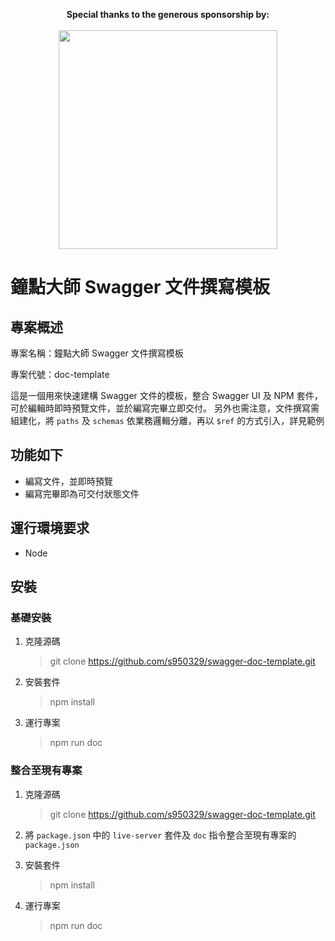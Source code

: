 <p align="center">
    <b>Special thanks to the generous sponsorship by:</b>
    <br><br>
    <a href="https://www.hourmasters.com">
      <img src="https://trello-attachments.s3.amazonaws.com/58a52a5cba3fdf7e02fe0b46/5a5ca9636a152015ebcddf8c/fd59154d52b5593b6082d96466694f73/slogan-01.png" width=350>
    </a>
</p>

# 鐘點大師 Swagger 文件撰寫模板

## 專案概述
專案名稱：鐘點大師 Swagger 文件撰寫模板

專案代號：doc-template

這是一個用來快速建構 Swagger 文件的模板，整合 Swagger UI 及 NPM 套件，可於編輯時即時預覽文件，並於編寫完畢立即交付。
另外也需注意，文件撰寫需組建化，將 `paths` 及 `schemas` 依業務邏輯分離，再以 `$ref` 的方式引入，詳見範例

## 功能如下
* 編寫文件，並即時預覽
* 編寫完畢即為可交付狀態文件

## 運行環境要求
* Node

## 安裝

### 基礎安裝
1. 克隆源碼

    > git clone https://github.com/s950329/swagger-doc-template.git

2. 安裝套件

    > npm install

3. 運行專案

    > npm run doc

### 整合至現有專案
1. 克隆源碼

    > git clone https://github.com/s950329/swagger-doc-template.git

2. 將 `package.json` 中的 `live-server` 套件及 `doc` 指令整合至現有專案的 `package.json`

3. 安裝套件

    > npm install

4. 運行專案

    > npm run doc
